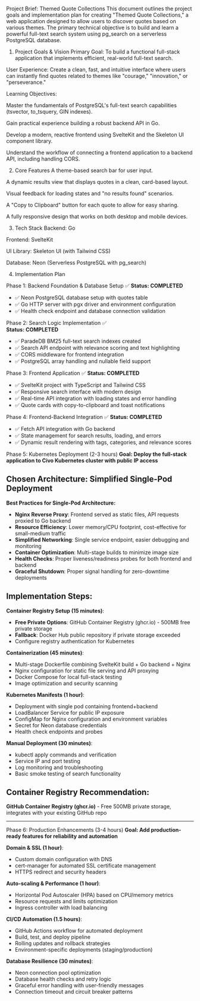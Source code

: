 Project Brief: Themed Quote Collections
This document outlines the project goals and implementation plan for creating "Themed Quote Collections," a web application designed to allow users to discover quotes based on various themes. The primary technical objective is to build and learn a powerful full-text search system using pg_search on a serverless PostgreSQL database.

1. Project Goals & Vision
Primary Goal: To build a functional full-stack application that implements efficient, real-world full-text search.

User Experience: Create a clean, fast, and intuitive interface where users can instantly find quotes related to themes like "courage," "innovation," or "perseverance."

Learning Objectives:

Master the fundamentals of PostgreSQL's full-text search capabilities (tsvector, to_tsquery, GIN indexes).

Gain practical experience building a robust backend API in Go.

Develop a modern, reactive frontend using SvelteKit and the Skeleton UI component library.

Understand the workflow of connecting a frontend application to a backend API, including handling CORS.

2. Core Features
A theme-based search bar for user input.

A dynamic results view that displays quotes in a clean, card-based layout.

Visual feedback for loading states and "no results found" scenarios.

A "Copy to Clipboard" button for each quote to allow for easy sharing.

A fully responsive design that works on both desktop and mobile devices.

3. Tech Stack
Backend: Go

Frontend: SvelteKit

UI Library: Skeleton UI (with Tailwind CSS)

Database: Neon (Serverless PostgreSQL with pg_search)

4. Implementation Plan

Phase 1: Backend Foundation & Database Setup ✅
**Status: COMPLETED**
- ✅ Neon PostgreSQL database setup with quotes table
- ✅ Go HTTP server with pgx driver and environment configuration
- ✅ Health check endpoint and database connection validation

Phase 2: Search Logic Implementation ✅  
**Status: COMPLETED**
- ✅ ParadeDB BM25 full-text search indexes created
- ✅ Search API endpoint with relevance scoring and text highlighting
- ✅ CORS middleware for frontend integration
- ✅ PostgreSQL array handling and nullable field support

Phase 3: Frontend Application ✅
**Status: COMPLETED** 
- ✅ SvelteKit project with TypeScript and Tailwind CSS
- ✅ Responsive search interface with modern design
- ✅ Real-time API integration with loading states and error handling
- ✅ Quote cards with copy-to-clipboard and toast notifications

Phase 4: Frontend-Backend Integration ✅
**Status: COMPLETED**
- ✅ Fetch API integration with Go backend
- ✅ State management for search results, loading, and errors  
- ✅ Dynamic result rendering with tags, categories, and relevance scores

Phase 5: Kubernetes Deployment (2-3 hours)
**Goal: Deploy the full-stack application to Civo Kubernetes cluster with public IP access**

## Chosen Architecture: Simplified Single-Pod Deployment

**Best Practices for Single-Pod Architecture:**
- **Nginx Reverse Proxy**: Frontend served as static files, API requests proxied to Go backend
- **Resource Efficiency**: Lower memory/CPU footprint, cost-effective for small-medium traffic
- **Simplified Networking**: Single service endpoint, easier debugging and monitoring
- **Container Optimization**: Multi-stage builds to minimize image size
- **Health Checks**: Proper liveness/readiness probes for both frontend and backend
- **Graceful Shutdown**: Proper signal handling for zero-downtime deployments

## Implementation Steps:

**Container Registry Setup (15 minutes)**:
- **Free Private Options**: GitHub Container Registry (ghcr.io) - 500MB free private storage
- **Fallback**: Docker Hub public repository if private storage exceeded
- Configure registry authentication for Kubernetes

**Containerization (45 minutes)**:
- Multi-stage Dockerfile combining SvelteKit build + Go backend + Nginx
- Nginx configuration for static file serving and API proxying
- Docker Compose for local full-stack testing
- Image optimization and security scanning

**Kubernetes Manifests (1 hour)**:
- Deployment with single pod containing frontend+backend
- LoadBalancer Service for public IP exposure
- ConfigMap for Nginx configuration and environment variables
- Secret for Neon database credentials
- Health check endpoints and probes

**Manual Deployment (30 minutes)**:
- kubectl apply commands and verification
- Service IP and port testing
- Log monitoring and troubleshooting
- Basic smoke testing of search functionality

## Container Registry Recommendation:
**GitHub Container Registry (ghcr.io)** - Free 500MB private storage, integrates with your existing GitHub repo

---

Phase 6: Production Enhancements (3-4 hours)
**Goal: Add production-ready features for reliability and automation**

**Domain & SSL (1 hour)**:
- Custom domain configuration with DNS
- cert-manager for automated SSL certificate management
- HTTPS redirect and security headers

**Auto-scaling & Performance (1 hour)**:
- Horizontal Pod Autoscaler (HPA) based on CPU/memory metrics
- Resource requests and limits optimization
- Ingress controller with load balancing

**CI/CD Automation (1.5 hours)**:
- GitHub Actions workflow for automated deployment
- Build, test, and deploy pipeline
- Rolling updates and rollback strategies
- Environment-specific deployments (staging/production)

**Database Resilience (30 minutes)**:
- Neon connection pool optimization
- Database health checks and retry logic
- Graceful error handling with user-friendly messages
- Connection timeout and circuit breaker patterns
